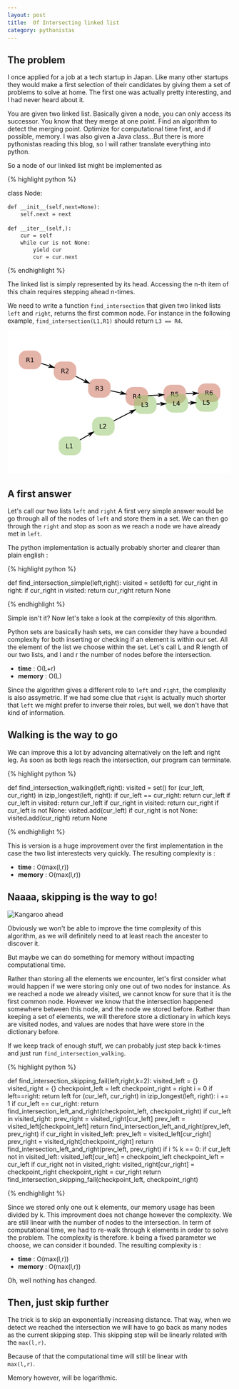 ```yaml
---
layout: post
title:  Of Intersecting linked list
category: pythonistas
---
```





The problem
---------------------------------------------

I once applied for a job at a tech startup in Japan. Like many other startups they would make a first selection of their candidates by giving them a set of problems to solve at home. The first one was actually pretty interesting, and I had never heard about it.

You are given two linked list. Basically given a node, you can only access its successor. You know that they merge at one point. Find an algorithm to detect the merging point. Optimize for computational time first, and if possible, memory. I was also given a Java class...But there is more pythonistas reading this blog, so I will rather translate everything into python.

So a node of our linked list might be implemented as 

{% highlight python %}

class Node:
    
    def __init__(self,next=None):
        self.next = next

    def __iter__(self,):
        cur = self
        while cur is not None:
            yield cur
            cur = cur.next

{% endhighlight %}

The linked list is simply represented by its head.
Accessing the n-th item of this chain requires stepping ahead n-times.

We need to write a function ``find_intersection`` that given two linked lists ``left`` and ``right``, returns the first common node.
For instance in the following example, ``find_intersection(L1,R1)`` should return ``L3 == R4``.

![Merging linked list](/images/chain/chain.png)





A first answer
------------------------

Let's call our two lists ``left`` and ``right``
A first very simple answer would be go through all of the nodes of ``left`` and store them in a set. We can then go through the ``right`` and stop as soon as we reach a node we have already met in ``left``.

The python implementation is actually probably shorter and clearer than plain english :

{% highlight python %}

def find_intersection_simple(left,right):
    visited = set(left)
    for cur_right in right:
        if cur_right in visited:
            return cur_right
    return None

{% endhighlight %}

Simple isn't it? 
Now let's take a look at the complexity of this algorithm.

Python sets are basically hash sets, we can consider they have a bounded complexity for both inserting or checking if an element is within our set. All the element of the list we choose  within the set. Let's call L and R length of our two lists, and l and r the number of nodes before the intersection.

- **time** : O(L+r)
- **memory** : O(L)

Since the algorithm gives a different role to ``left`` and ``right``, the complexity is 
also assymetric. If we had some clue that ``right`` is actually much shorter that ``left`` we might prefer to inverse their roles, but well, we don't have that kind of information.






Walking is the way to go
---------------------------

We can improve this a lot by advancing alternatively on the left and right leg. As soon as both legs reach the intersection, our program can terminate.

{% highlight python %}

def find_intersection_walking(left,right):
    visited = set()
    for (cur_left, cur_right) in izip_longest(left, right):
        if cur_left == cur_right:
            return cur_left
        if cur_left in visited:
            return cur_left
        if cur_right in visited:
            return cur_right
        if cur_left is not None:
            visited.add(cur_left)
        if cur_right is not None:
            visited.add(cur_right)
    return None

{% endhighlight %}

This is version is a huge improvement over the first implementation in the case the two list interestects very quickly. The resulting complexity is :

- **time** : O(max(l,r))
- **memory** : O(max(l,r))



Naaaa, skipping is the way to go!
------------------------------------------------------- 


![Kangaroo ahead](/images/chain/kangaroo.jpg)

Obviously we won't be able to improve the time complexity of this algorithm, as we will definitely need to at least reach the ancester to discover it.

But maybe we can do something for memory without impacting computational time.

Rather than storing all the elements we encounter, let's first consider what would happen
if we were storing only one out of two nodes for instance. As we reached a node we already visited, we cannot know for sure that it is the first common node. However we know that 
the intersection happened somewhere between this node, and the node we stored before.
Rather than keeping a set of elements, we will therefore store a dictionary in which keys 
are visited nodes, and values are nodes that have were store in the dictionary before.

If we keep track of enough stuff, we can probably just step back k-times and just run ``find_intersection_walking``.




{% highlight python %}

def find_intersection_skipping_fail(left,right,k=2):
    visited_left = {}
    visited_right = {}
    checkpoint_left = left
    checkpoint_right = right
    i = 0
    if left==right:
        return left
    for (cur_left, cur_right) in izip_longest(left, right):
        i += 1
        if cur_left == cur_right:
            return find_intersection_left_and_right(checkpoint_left, checkpoint_right)
        if cur_left in visited_right:
            prev_right = visited_right[cur_left]
            prev_left = visited_left[checkpoint_left]
            return find_intersection_left_and_right(prev_left, prev_right)
        if cur_right in visited_left:
            prev_left = visited_left[cur_right]
            prev_right = visited_right[checkpoint_right]
            return find_intersection_left_and_right(prev_left, prev_right)
        if i % k == 0:
            if cur_left not in visited_left:
                visited_left[cur_left] = checkpoint_left
                checkpoint_left = cur_left
            if cur_right not in visited_right:
                visited_right[cur_right] = checkpoint_right
                checkpoint_right = cur_right
    return find_intersection_skipping_fail(checkpoint_left, checkpoint_right)

{% endhighlight %}

Since we stored only one out k elements, our memory usage has been divided by k. This improvment does not change however the complexity. We are still linear with the number of nodes to the intersection.
In term of computational time, we had to re-walk through k elements in order to solve the problem. The complexity is therefore. k being a fixed parameter we choose, we can consider it bounded. The resulting complexity is :

- **time** : O(max(l,r))
- **memory** : O(max(l,r))

Oh, well nothing has changed.



Then, just skip further
------------------------------------------------------- 

The trick is to skip an exponentially increasing distance.
That way, when we detect we reached the intersection we will
have to go back as many nodes as the current skipping step.
This skipping step will be linearly related with the ``max(l,r)``.

Because of that the computational time will still be linear with  
``max(l,r)``.

Memory however, will be logarithmic. 


